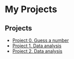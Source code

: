 # My Projects



##  Projects

* [Project 0. Guess a number](https://github.com/SoleCollat/Data_science/tree/main/Random%20The%20Game)
* [Project 1. Data analysis](https://github.com/SoleCollat/Data_science/tree/main/Project-1.%20hh.ru%20data%20analysis)
* [Project 2. Data analysis](https://github.com/SoleCollat/Data_science/tree/main/Project-2.%20hh.ru%20data%20analysis)
